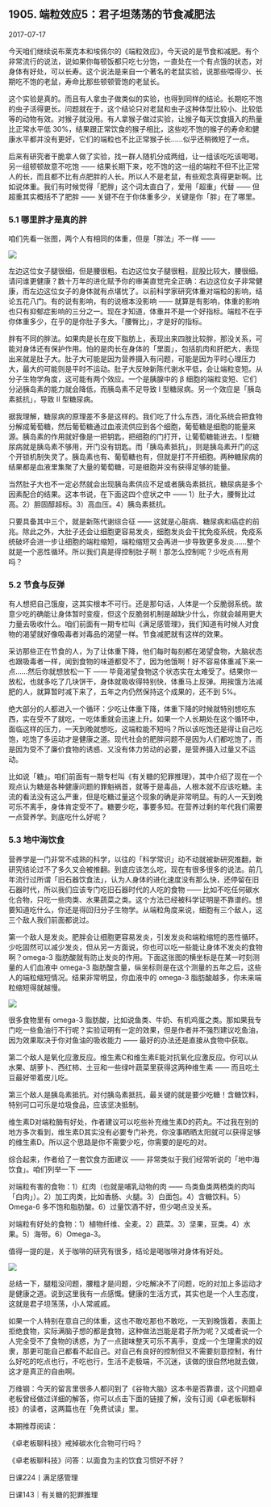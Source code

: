 ## 1905. 端粒效应5：君子坦荡荡的节食减肥法

2017-07-17

今天咱们继续说布莱克本和埃佩尔的《端粒效应》，今天说的是节食和减肥。有个非常流行的说法，说如果你每顿饭都只吃七分饱，一直处在一个有点饿的状态，对身体有好处，可以长寿。这个说法是来自一个著名的老鼠实验，说那些喂得少、长期吃不饱的老鼠，寿命比那些顿顿管饱的老鼠长。

这个实验是真的。而且有人拿虫子做类似的实验，也得到同样的结论。长期吃不饱的虫子活得更长。问题就在于，这个结论只对老鼠和虫子这种体型比较小、比较低等的动物有效。对猴子就没用。有人拿猴子做过实验，让猴子每天饮食摄入的热量比正常水平低 30%，结果跟正常饮食的猴子相比，这些吃不饱的猴子的寿命和健康水平都并没有更好，它们的端粒也不比正常猴子长……似乎还稍微短了一点。

后来有研究者干脆拿人做了实验，找一群人随机分成两组，让一组该吃吃该喝喝，另一组顿顿故意不吃饱 —— 结果长期下来，吃不饱的这一组的端粒不但不比正常人的长，而且都不比有点肥胖的人长。所以人不是老鼠，有些观念真得更新啊。比如说体重。我们有时候觉得「肥胖」这个词太直白了，爱用「超重」代替 —— 但超重其实概括不了肥胖 —— 关键不在于你体重多少，关键是你「胖」在了哪里。 

### 5.1 哪里胖才是真的胖

咱们先看一张图，两个人有相同的体重，但是「胖法」不一样 —— 

![](./res/2019111.jpg)

左边这位女子腿很细，但是腰很粗。右边这位女子腿很粗，屁股比较大，腰很细。请问谁更健康？数十万年的进化赋予你的审美直觉完全正确：右边这位女子非常健康，而左边这位女子的身体就有点堪忧了。以前科学家研究体重对端粒的影响，结论五花八门。有的说有影响，有的说根本没影响 —— 就算是有影响，体重的影响也只有抑郁症影响的三分之一。现在才知道，体重并不是一个好指标。端粒不在乎你体重多少，在乎的是你肚子多大。「腰臀比」，才是好的指标。

胖有不同的胖法。如果肉是长在皮下脂肪上，表现出来四肢比较胖，那没关系，可能对身体还有保护作用。怕的是肉长在身体的「里面」，包括肌肉和肝肥大，表现出来就是肚子大。肚子大可能是因为营养摄入有问题，可能是因为平时心理压力大，最大的可能则是平时不运动。肚子大反映新陈代谢水平低，会让端粒变短。从分子生物学角度，这可能有两个效应。一个是胰腺中的 β 细胞的端粒变短、它们分泌胰岛素的能力就会降低，而胰岛素不足导致 I 型糖尿病。另一个效应是「胰岛素抵抗」，导致 II 型糖尿病。

据我理解，糖尿病的原理差不多是这样的。我们吃了什么东西，消化系统会把食物分解成葡萄糖，然后葡萄糖通过血液流供应到各个细胞，葡萄糖是细胞的能量来源。胰岛素的作用就好像是一把钥匙，把细胞的门打开，让葡萄糖能进去。I 型糖尿病就是胰岛素不够用，开门没有钥匙。而「胰岛素抵抗」，则是胰岛素开门的这个开锁机制失灵了。胰岛素也有、葡萄糖也有，但就是打不开细胞。两种糖尿病的结果都是血液里集聚了大量的葡萄糖，可是细胞并没有获得足够的能量。

当然肚子大也不一定必然就会出现胰岛素供应不足或者胰岛素抵抗，糖尿病是多个因素配合的结果。这本书说，在下面这四个症状之中 —— 1）肚子大，腰臀比过高。2）胆固醇超标。3）高血压。4）胰岛素抵抗。

只要具备其中三个，就是新陈代谢综合征 —— 这就是心脏病、糖尿病和癌症的前兆。除此之外，大肚子还会让细胞更容易发炎，细胞发炎会干扰免疫系统，免疫系统破坏会进一步让细胞的端粒缩短，端粒缩短又会再进一步导致更多发炎……整个就是一个恶性循环。所以我们真是得控制肚子啊！那怎么控制呢？少吃点有用吗？ 

### 5.2 节食与反弹

有人想把自己饿廋，这其实根本不可行。还是那句话，人体是一个反脆弱系统。故意少吃的确能让身体暂时变瘦，但这个反脆弱机制是越缺少什么，你就会越用更大力量去吸收什么。咱们前面有一期专栏叫《满足感管理》，我们知道有时候人对食物的渴望就好像吸毒者对毒品的渴望一样。节食减肥就有这样的效果。

采访那些正在节食的人，为了让体重下降，他们每时每刻都在渴望食物，大脑状态也跟吸毒者一样，闻到食物的味道都受不了，因为他饿啊！好不容易体重减下来一点……然后你就想放松一下 —— 毕竟渴望食物这个状态实在太难受了。结果你一放松，也就多吃了几块饼干，身体就吸收得特别快，体重马上反弹。用挨饿方法减肥的人，就算暂时减下来了，五年之内仍然保持这个成果的，还不到 5%。

绝大部分的人都进入一个循环：少吃让体重下降，体重下降的时候就特别想吃东西，实在受不了就吃，一吃体重就会迅速上升。如果一个人长期处在这个循环中，面临这样的压力，一天到晚就想吃，这端粒能不短吗？所以该吃饱还是得让自己吃饱，吃饱了多运动才是健康之道。现代社会的肥胖问题不是因为人们都吃饱了，而是因为受不了廉价食物的诱惑、又没有体力劳动的必要，是营养摄入过量又不运动。

比如说「糖」。咱们前面有一期专栏叫《有关糖的犯罪推理》，其中介绍了现在一个观点认为糖是各种健康问题的罪魁祸首，就等于是毒品，人根本就不应该吃糖。主流的看法没有这么严重，但是吃糖过量这个现象的确是非常明显。有的人一天到晚可乐不离手，身体肯定受不了。糖要少吃，事要多知。在营养过剩的年代我们需要一点营养学。到底吃什么好呢？ 

### 5.3 地中海饮食

营养学是一门非常不成熟的科学，以往的「科学常识」动不动就被新研究推翻，新研究结论过不了多久又会被推翻。到底应该怎么吃，现在有很多很多的说法。前几年流行过所谓「旧石器饮食法」，认为人身体的进化速度没有那么快，还停留在旧石器时代，所以我们应该专门吃旧石器时代的人吃的食物 —— 比如不吃任何碳水化合物，只吃一些肉类、水果蔬菜之类。这个方法已经被科学证明是不靠谱的。想要知道吃什么，你还是得回归分子生物学。从端粒角度来说，细胞有三个敌人，这三个敌人我们前面都说过。

第一个敌人是发炎。肥胖会让细胞更容易发炎，引发发炎和端粒缩短的恶性循环。少吃固然可以减少发炎，但从另一方面说，你也可以吃一些能让身体不发炎的食物啊？omega-3 脂肪酸就有防止发炎的作用。下面这张图的横坐标是在某一时刻测量的人们血液中 omega-3 脂肪酸含量，纵坐标则是在这个测量的五年之后，这些人的端粒缩短情况。结果非常明显，你血液中的 omega-3 脂肪酸越多，你未来端粒缩短得就越慢。 

![](./res/2019112.jpg)

很多食物里有 omega-3 脂肪酸，比如说鱼类、牛奶、有机鸡蛋之类。那如果我专门吃一些鱼油行不行呢？实验证明有一定的效果，但是作者并不强烈建议吃鱼油，因为效果取决于你对鱼油的吸收能力 —— 最好的办法还是直接从食物中获取。

第二个敌人是氧化应激反应。维生素C和维生素E能对抗氧化应激反应。你可以从水果、胡萝卜、西红柿、土豆和一些绿叶蔬菜里获得这两种维生素 —— 而且吃土豆最好带着皮儿吃。

第三个敌人是胰岛素抵抗。对付胰岛素抵抗，最关键的就是要少吃糖！含糖饮料，特别可口可乐是垃圾食品，应该坚决抵制。

维生素D对端粒酶有好处，作者建议可以吃些补充维生素D的药丸。不过我在别的地方多次看到，维生素D其实没有必要专门补充，你没事晒晒太阳就可以获得足够的维生素D。所以这个思路是你不需要少吃，你需要的是吃的对。

综合起来，作者给了一套饮食方面建议 —— 非常类似于我们经常听说的「地中海饮食」。咱们列举一下 —— 

对端粒有害的食物：1）红肉（也就是哺乳动物的肉 —— 鸟类鱼类两栖类的肉叫「白肉」）。2）加工肉类，比如香肠、火腿。3）白面包。4）含糖饮料。5）Omega-6 多不饱和脂肪酸。6）过量饮酒不好，但少喝点没关系。

对端粒有好处的食物：1）植物纤维、全麦。2）蔬菜。3）坚果，豆类。4）水果。5）海带。6）Omega-3。

值得一提的是，关于咖啡的研究有很多，结论是喝咖啡对身体有好处。

![](./res/2019113.jpg)

总结一下，腿粗没问题，腰粗才是问题，少吃解决不了问题，吃的对加上多运动才是健康之道。说到这里我有一点感慨。健康的生活方式，其实也是一个人生态度，这就是君子坦荡荡，小人常戚戚。

如果一个人特别在意自己的体重，这也不敢吃那也不敢吃，一天到晚饿着，表面上拒绝食物，实际满脑子想的都是食物，这种做法岂能是君子所为呢？又或者说一个人完全受不了食物的诱惑，为了一点甜味整天可乐不离手，变成一个生理需求的奴隶，那更可能自己都看不起自己。对自己有良好的控制但又不需要刻意控制，有什么好吃的吃点也行，不吃也行，生活不走极端，不沉迷，该做的很自然地就去做，这才是真正的自由啊。 

万维钢：今天的留言里很多人都问到了《谷物大脑》这本书是否靠谱，这个问题卓老板曾经做过详细的解答，你可以点击下面的链接了解，没有订阅《卓老板聊科技》的读者，这两篇也在「免费试读」里。

本期推荐阅读：

《卓老板聊科技》戒掉碳水化合物可行吗？

《卓老板聊科技》问答：以面食为主的饮食习惯好不好？

日课224丨满足感管理

日课143｜有关糖的犯罪推理